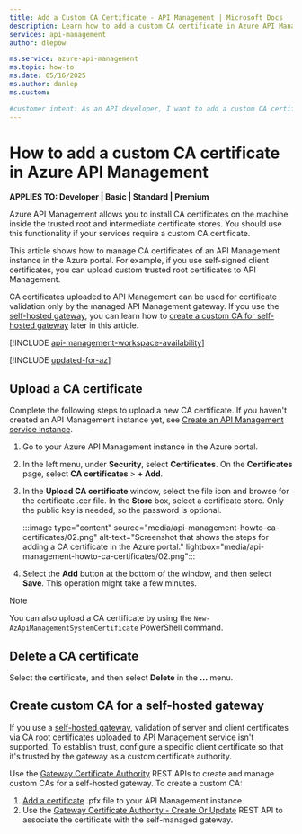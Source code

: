 ```yaml
---
title: Add a Custom CA Certificate - API Management | Microsoft Docs
description: Learn how to add a custom CA certificate in Azure API Management. Also learn how to delete a certificate.
services: api-management
author: dlepow

ms.service: azure-api-management
ms.topic: how-to
ms.date: 05/16/2025
ms.author: danlep 
ms.custom:

#customer intent: As an API developer, I want to add a custom CA certificate in API Management. 
---
```


# How to add a custom CA certificate in Azure API Management

**APPLIES TO: Developer | Basic | Standard | Premium**

Azure API Management allows you to install CA certificates on the machine inside the trusted root and intermediate certificate stores. You should use this functionality if your services require a custom CA certificate.

This article shows how to manage CA certificates of an API Management instance in the Azure portal. For example, if you use self-signed client certificates, you can upload custom trusted root certificates to API Management. 

CA certificates uploaded to API Management can be used for certificate validation only by the managed API Management gateway. If you use the [self-hosted gateway](self-hosted-gateway-overview.md), you can learn how to [create a custom CA for self-hosted gateway](#create-custom-ca-for-self-hosted-gateway) later in this article.

[!INCLUDE [api-management-workspace-availability](../../includes/api-management-workspace-availability.md)]

[!INCLUDE [updated-for-az](~/reusable-content/ce-skilling/azure/includes/updated-for-az.md)]


## Upload a CA certificate

Complete the following steps to upload a new CA certificate. If you haven't created an API Management instance yet, see [Create an API Management service instance](get-started-create-service-instance.md).

1. Go to your Azure API Management instance in the Azure portal.

1. In the left menu, under **Security**, select **Certificates**. On the **Certificates** page, select **CA certificates** > **+ Add**.

1. In the **Upload CA certificate** window, select the file icon and browse for the certificate .cer file. In the **Store** box, select a certificate store. Only the public key is needed, so the password is optional.

    :::image type="content" source="media/api-management-howto-ca-certificates/02.png" alt-text="Screenshot that shows the steps for adding a CA certificate in the Azure portal." lightbox="media/api-management-howto-ca-certificates/02.png"::: 

1. Select the **Add** button at the bottom of the window, and then select **Save**. This operation might take a few minutes.

> [!NOTE]
> You can also upload a CA certificate by using the `New-AzApiManagementSystemCertificate` PowerShell command.

## Delete a CA certificate

Select the certificate, and then select **Delete** in the **...** menu.

## Create custom CA for a self-hosted gateway 

If you use a [self-hosted gateway](self-hosted-gateway-overview.md), validation of server and client certificates via CA root certificates uploaded to API Management service isn't supported. To establish trust, configure a specific client certificate so that it's trusted by the gateway as a custom certificate authority.

Use the [Gateway Certificate Authority](/rest/api/apimanagement/current-ga/gateway-certificate-authority) REST APIs to create and manage custom CAs for a self-hosted gateway. To create a custom CA:

1. [Add a certificate](api-management-howto-mutual-certificates.md) .pfx file to your API Management instance.
1. Use the [Gateway Certificate Authority - Create Or Update](/rest/api/apimanagement/current-ga/gateway-certificate-authority/create-or-update) REST API to associate the certificate with the self-managed gateway.

[Upload a CA certificate]: #step1
[Delete a CA certificate]: #step1a
